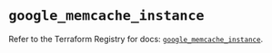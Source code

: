 # `google_memcache_instance`

Refer to the Terraform Registry for docs: [`google_memcache_instance`](https://registry.terraform.io/providers/drfaust92/google/4.16.4/docs/resources/memcache_instance).
